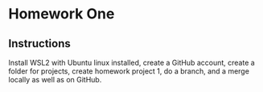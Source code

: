 # Homework One
## Instructions 
Install WSL2 with Ubuntu linux installed, create a GitHub account, create a folder for projects, create homework project 1, do a branch, and a merge locally as well as on GitHub.
